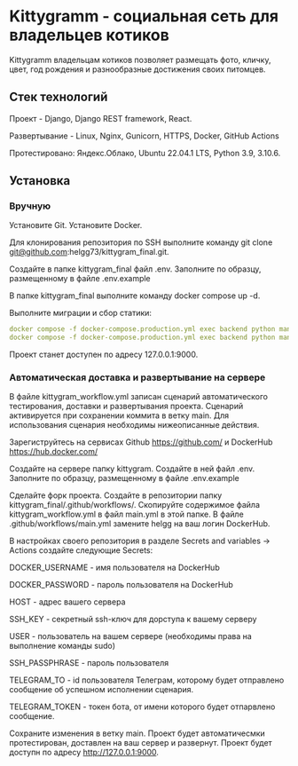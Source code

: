 # Kittygramm - социальная сеть для владельцев котиков

Kittygramm владельцам котиков позволяет размещать фото, кличку, цвет, год рождения и разнообразные достижения своих питомцев.

## Стек технологий

Проект - Django, Django REST framework, React.

Развертывание - Linux, Nginx, Gunicorn, HTTPS, Docker,  GitHub Actions

Протестировано: Яндекс.Облако, Ubuntu 22.04.1 LTS, Python 3.9, 3.10.6.

## Установка

### Вручную

Установите Git. Установите Docker.

Для клонирования репозитория по SSH выполните команду git clone git@github.com:helgg73/kittygram_final.git.

Создайте в папке kittygram_final файл .env. Заполните по образцу, размещенному в файле .env.example

В папке kittygram_final выполните команду docker compose up -d.

Выполните миграции и сбор статики:

```yaml
docker compose -f docker-compose.production.yml exec backend python manage.py migrate
docker compose -f docker-compose.production.yml exec backend python manage.py collectstatic
```

Проект станет доступен по адресу 127.0.0.1:9000.

### Автоматическая доставка и развертывание на сервере

В файле kittygram_workflow.yml записан сценарий автоматического тестирования, доставки и развертывания проекта. Сценарий активируется при сохранении коммита в ветку main. Для использования сценария необходимы нижеописанные действия.

Зарегиструйтесь на сервисах Github https://github.com/ и DockerHub https://hub.docker.com/

Создайте на сервере папку kittygram. Создайте в ней файл .env. Заполните по образцу, размещенному в файле .env.example

Сделайте форк проекта. Создайте в репозитории папку kittygram_final/.github/workflows/. Скопируйте содержимое файла kittygram_workflow.yml в файл main.yml в этой папке. В файле .github/workflows/main.yml замените helgg на ваш логин DockerHub.

В настройках своего репозитория в разделе Secrets and variables -> Actions создайте следующие Secrets:

DOCKER_USERNAME - имя пользователя на DockerHub

DOCKER_PASSWORD - пароль пользователя на DockerHub

HOST - адрес вашего сервера

SSH_KEY - секретный ssh-ключ для дорступа к вашему серверу

USER - пользователь на вашем сервере (необходимы права на выполнение команды sudo)

SSH_PASSPHRASE - пароль пользователя

TELEGRAM_TO - id пользователя Телеграм, которому будет отправлено сообщение об успешном исполнении сценария.

TELEGRAM_TOKEN - токен бота, от имени которого будет отпарвлено сообщение.

Сохраните изменения в ветку main. Проект будет автоматичесмки протестирован, доставлен на ваш сервер и развернут. Проект будет доступн по адресу http://127.0.0.1:9000.
